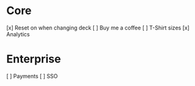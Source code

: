 # Core
[x] Reset on when changing deck
[ ] Buy me a coffee
[ ] T-Shirt sizes
[x] Analytics

# Enterprise
[ ] Payments
[ ] SSO
